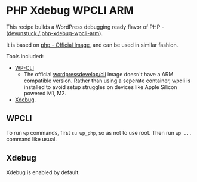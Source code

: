 # PHP Xdebug WPCLI ARM

This recipe builds a WordPress debugging ready flavor of PHP - ([devunstuck / php-xdebug-wpcli-arm](https://hub.docker.com/repository/docker/devunstuck/php-xdebug-wpcli-arm)).

It is based on [php - Official Image](https://hub.docker.com/_/php), and can be used in similar fashion.

Tools included:
- [WP-CLI](https://wp-cli.org/) 
    - The official [wordpressdevelop/cli](https://registry.hub.docker.com/r/wordpressdevelop/cli#!) image doesn't have a ARM compatible version.
    Rather than using a seperate container, wpcli is installed to avoid setup struggles on devices like Apple Silicon powered M1, M2.
- [Xdebug](https://xdebug.org/).

## WPCLI
To run `wp` commands, first `su wp_php`, so as not to use root. Then run `wp ...` command like usual.

## Xdebug
Xdebug is enabled by default.